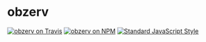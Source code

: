 # obzerv

[![obzerv on Travis](https://img.shields.io/travis/callmecavs/obzerv.svg?style=flat-square)](https://travis-ci.org/callmecavs/obzerv) [![obzerv on NPM](https://img.shields.io/npm/v/obzerv.svg?style=flat-square)](https://www.npmjs.com/package/obzerv) [![Standard JavaScript Style](https://img.shields.io/badge/code_style-standard-brightgreen.svg?style=flat-square)](http://standardjs.com/)
